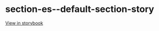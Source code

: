 # section-es--default-section-story

[View in storybook](https://raw.githack.com/Independent-Digital-News-and-Media-Ltd/indy-pwamp-sb/PR-1377-sb/index.html?path=/story/section-es--default-section-story)